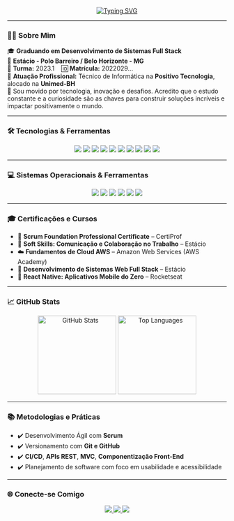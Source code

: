 <!-- Banner com Animação -->
<p align="center">
  <a href="https://git.io/typing-svg">
    <img src="https://readme-typing-svg.demolab.com?font=Fira+Code&weight=900&size=24&duration=1000&pause=7000&color=008B8B&center=true&vCenter=true&random=true&width=435&lines=%F0%9F%92%9CHello!+I+am+Rian+Joseph%F0%9F%92%9C" alt="Typing SVG" />
  </a>
</p>

---

### 👨‍💻 Sobre Mim

🎓 **Graduando em Desenvolvimento de Sistemas Full Stack**  
🏫 **Estácio - Polo Barreiro / Belo Horizonte - MG**  
📘 **Turma:** 2023.1 &nbsp;&nbsp;&nbsp;🆔 **Matrícula:** 2022029...  
💼 **Atuação Profissional:** Técnico de Informática na **Positivo Tecnologia**, alocado na **Unimed-BH**  
🚀 Sou movido por tecnologia, inovação e desafios. Acredito que o estudo constante e a curiosidade são as chaves para construir soluções incríveis e impactar positivamente o mundo.

---

### 🛠️ Tecnologias & Ferramentas

<div align="center">
  <img src="https://img.shields.io/badge/JavaScript-F7DF1E?style=for-the-badge&logo=javascript&logoColor=black" />
  <img src="https://img.shields.io/badge/Vue.js-4FC08D?style=for-the-badge&logo=vue.js&logoColor=white" />
  <img src="https://img.shields.io/badge/React-20232A?style=for-the-badge&logo=react&logoColor=61DAFB" />
  <img src="https://img.shields.io/badge/Next.js-000000?style=for-the-badge&logo=next.js&logoColor=white" />
  <img src="https://img.shields.io/badge/Express.js-000000?style=for-the-badge&logo=express&logoColor=white" />
  <img src="https://img.shields.io/badge/Python-3776AB?style=for-the-badge&logo=python&logoColor=white" />
  <img src="https://img.shields.io/badge/MongoDB-4EA94B?style=for-the-badge&logo=mongodb&logoColor=white" />
  <img src="https://img.shields.io/badge/SQLite-003B57?style=for-the-badge&logo=sqlite&logoColor=white" />
  <img src="https://img.shields.io/badge/HTML5-E34F26?style=for-the-badge&logo=html5&logoColor=white" />
  <img src="https://img.shields.io/badge/CSS3-1572B6?style=for-the-badge&logo=css3&logoColor=white" />
</div>

---

### 💻 Sistemas Operacionais & Ferramentas

<div align="center">
  <img src="https://img.shields.io/badge/Windows-0078D6?style=for-the-badge&logo=windows&logoColor=white" />
  <img src="https://img.shields.io/badge/Linux-FCC624?style=for-the-badge&logo=linux&logoColor=black" />
  <img src="https://img.shields.io/badge/VSCode-007ACC?style=for-the-badge&logo=visual-studio-code&logoColor=white" />
  <img src="https://img.shields.io/badge/Postman-FF6C37?style=for-the-badge&logo=postman&logoColor=white" />
  <img src="https://img.shields.io/badge/Figma-F24E1E?style=for-the-badge&logo=figma&logoColor=white" />
  <img src="https://img.shields.io/badge/Git-F05032?style=for-the-badge&logo=git&logoColor=white" />
</div>

---

### 🎓 Certificações e Cursos

- 📜 **Scrum Foundation Professional Certificate** – CertiProf  
- 🧠 **Soft Skills: Comunicação e Colaboração no Trabalho** – Estácio  
- ☁️ **Fundamentos de Cloud AWS** – Amazon Web Services (AWS Academy)  
- 🧩 **Desenvolvimento de Sistemas Web Full Stack** – Estácio  
- 📲 **React Native: Aplicativos Mobile do Zero** – Rocketseat  

---

### 📈 GitHub Stats

<div align="center">
  <img height="180em" src="https://github-readme-stats.vercel.app/api?username=rianjsp&show_icons=true&theme=dark&include_all_commits=true&hide_border=false" alt="GitHub Stats" />
  <img height="180em" src="https://github-readme-stats.vercel.app/api/top-langs/?username=rianjsp&layout=compact&langs_count=8&theme=dark&hide_border=false" alt="Top Languages" />
</div>

---

### 📚 Metodologias e Práticas

- ✔️ Desenvolvimento Ágil com **Scrum**  
- ✔️ Versionamento com **Git e GitHub**  
- ✔️ **CI/CD**, **APIs REST**, **MVC**, **Componentização Front-End**  
- ✔️ Planejamento de software com foco em usabilidade e acessibilidade  

---

### 🌐 Conecte-se Comigo

<p align="center">
  <a href="https://www.linkedin.com/in/rian-joseph/" target="_blank">
    <img src="https://img.shields.io/badge/-LinkedIn-0A66C2?style=for-the-badge&logo=linkedin&logoColor=white" />
  </a>
  <a href="https://github.com/rianjsp" target="_blank">
    <img src="https://img.shields.io/badge/-GitHub-181717?style=for-the-badge&logo=github&logoColor=white" />
  </a>
  <img src="https://img.shields.io/github/followers/rianjsp?label=Seguidores&style=social" />
</p>
